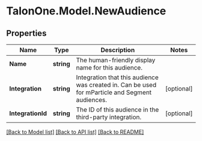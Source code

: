 # TalonOne.Model.NewAudience
## Properties

Name | Type | Description | Notes
------------ | ------------- | ------------- | -------------
**Name** | **string** | The human-friendly display name for this audience. | 
**Integration** | **string** | Integration that this audience was created in. Can be used for mParticle and Segment audiences. | [optional] 
**IntegrationId** | **string** | The ID of this audience in the third-party integration. | [optional] 

[[Back to Model list]](../README.md#documentation-for-models) [[Back to API list]](../README.md#documentation-for-api-endpoints) [[Back to README]](../README.md)

